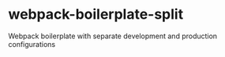 # webpack-boilerplate-split
Webpack boilerplate with separate development and production configurations
